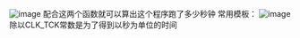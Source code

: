![image](https://user-images.githubusercontent.com/98099819/174307866-17a17eaf-3c6a-4b4c-b69a-1330728b3d09.png)
配合这两个函数就可以算出这个程序跑了多少秒钟
常用模板：
![image](https://user-images.githubusercontent.com/98099819/174308648-398f6650-66c9-43ea-9be5-aa9f8905f28c.png)
除以CLK_TCK常数是为了得到以秒为单位的时间

